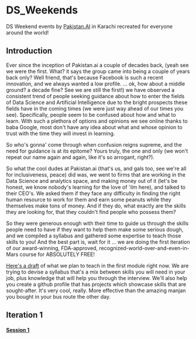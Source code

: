 # DS_Weekends
DS Weekend events by [Pakistan.AI](https://www.facebook.com/groups/1045006612234229/) in Karachi recreated for everyone around the world!

## Introduction
Ever since the inception of Pakistan.ai a couple of decades back, (yeah see we were the first. What? it says the group came into being a couple of years back only? Well friend, that's because Facebook is such a recent innovation, and we always wanted a low profile. ... ok, how about a middle ground? a decade fine? See we are still the first!) we have observed a consistent trend of people seeking guidance about how to enter the fields of Data Science and Artificial Intelligence due to the bright prospects these fields have in the coming times (we were just way ahead of our times you see). Specifically, people seem to be confused about how and what to learn. With such a plethora of options and opinions we see online thanks to baba Google, most don't have any idea about what and whose opinion to trust with the time they will invest in learning. 

So who's gonna' come through when confusion reigns supreme, and the need for guidance is at its epitome? Yours truly, the one and only (we won't repeat our name again and again, like it's so arrogant, right?). 

So what the cool dudes at Pakistan.ai (that's us, and gals too, see we're all for inclusiveness, peace) did was, we went to firms that are working in the Data Science and analytics space, and making money out of it (let's be honest, we know nobody's learning for the love of 'ilm here), and talked to their CEO's. We asked them if they face any difficulty in finding the right human resource to work for them and earn some peanuts while they themselves make tons of money. And if they do, what exactly are the skills they are looking for, that they couldn't find people who possess them? 

So they were generous enough with their time to guide us through the skills people need to have if they want to help them make some serious dough, and we compiled a syllabus and gathered some expertise to teach those skills to you! And the best part is, wait for it <Barney from HIMYM-style pause here>... we are doing the first iteration of our award-winning, FDA-approved, recognized-world-over-and-even-in-Mars course for ABSOLUTELY FREE! 

[Here's a draft](https://github.com/PakistanAI/DS_Weekends/blob/master/Outline_draft.md) of what we plan to teach in the first module right now. We are trying to devise a syllabus that's a mix between skills you will need in your job, plus knowledge that will help you through the interview. We'll also help you create a github profile that has projects which showcase skills that are sought-after. It's very cool, really. More effective than the amazing manjan you bought in your bus route the other day.

## Iteration 1
#### [Session 1](https://github.com/PakistanAI/DS_Weekends/tree/master/session_1_iter_1)
